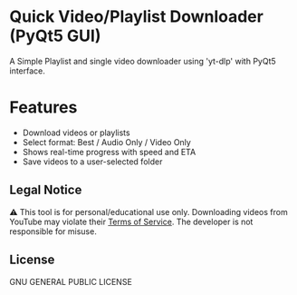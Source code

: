 # Quick Video/Playlist Downloader (PyQt5 GUI)

A Simple Playlist and single video downloader using 'yt-dlp' with PyQt5 interface.

# Features

- Download videos or playlists
- Select format: Best / Audio Only / Video Only
- Shows real-time progress with speed and ETA
- Save videos to a user-selected folder


## Legal Notice

⚠️ This tool is for personal/educational use only. Downloading videos from YouTube may violate their [Terms of Service](https://www.youtube.com/t/terms). The developer is not responsible for misuse.

## License

GNU GENERAL PUBLIC LICENSE

